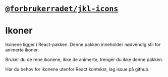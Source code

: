 # [`@forbrukerradet/jkl-icons`](https://jokul.fremtind.no/komponenter/icons)

# Ikoner

Ikonene ligger i React-pakken. Denne pakken inneholder nødvendig stil for animerte ikoner.

Bruker du de rene ikonene, ikke de animerte, trenger du ikke denne pakken.

Har du behov for ikonene utenfor React kontekst, lag issue på github.

